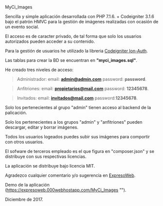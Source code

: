 MyCi_Images

Sencilla y simple aplicación desarrollada con PHP 7.1.6. + Codeigniter 3.1.6 bajo el patrón HMVC para la gestión de imágenes realizadas con ocasión de un evento social.

El acceso es de caracter privado, de tal forma que solo los usuarios autorizados pueden acceder a su contenido.

Para la gestión de usuarios he utilizado la libreria [Codeigniter Ion-Auth](http://benedmunds.com/ion_auth/ "").


Las tablas para crear la BD se encuentran en **"myci_images.sql"**.

He creado tres niveles de acceso:
> Administrador:
                email: **admin@admin.com**  password: **password**.
                
> Anfitriones:  email: **propietarios@mail.com** password: **12345678**.

> Invitados:    email: **invitados@mail.com** password:**12345678**. 

Solo los pertenecientes al grupo "admin" tienen acceso al backend de la palicación.

Solo los pertenecientes a los grupos "admin" y "anfitriones" pueden descargar, editar y borrar imágenes.

Todos los usuarios logeados puedes subir sus imágenes para comportir con otros usuarios.

El sofware de terceros empleado es el que figura en "composer.json" y se distribuye con sus respectivas licencias.

La aplicación se distribuye bajo licencia MIT.

Agradezco cualquier comentario y/o sugerencia en [ExpresoWeb](expresoweb2015@gmail.com "").

Demo de la aplicación (https://expresoweb.000webhostapp.com/MyCi_Images "").

Diciembre de 2017.



 
